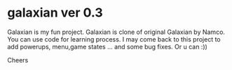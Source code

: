 galaxian ver 0.3
========
Galaxian is my fun project. Galaxian is clone of original Galaxian by Namco.
You can use code for learning process. 
I may come back to this project to add powerups, menu,game states ... and some bug fixes.
Or u can :))

Cheers

